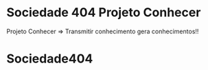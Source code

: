 # Sociedade 404 Projeto Conhecer

Projeto Conhecer => Transmitir conhecimento gera conhecimentos!!


# Sociedade404
